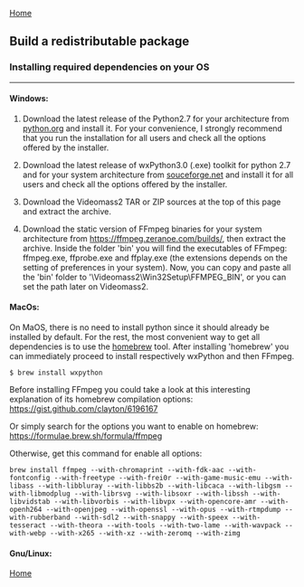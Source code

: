 [Home](index.md)
## Build a redistributable package
### Installing required dependencies on your OS
-----------------
#### Windows:
1. Download the latest release of the Python2.7 for your architecture from [python.org](https://www.python.org/downloads/) and
   install it.
   For your convenience, I strongly recommend that you run the installation for all users and check all the options offered by the
   installer.     
  
2. Download the latest release of wxPython3.0 (.exe) toolkit for python 2.7 and for your system architecture from [souceforge.net](https://sourceforge.net/projects/wxpython/files/wxPython/3.0.2.0/) and install it for all users and check all the options offered by the installer.   

3. Download the Videomass2 TAR or ZIP sources at the top of this page and extract the archive.   

4. Download the static version of FFmpeg binaries for your system architecture from <https://ffmpeg.zeranoe.com/builds/>, then extract the archive. Inside the folder 'bin' you will find the executables of FFmpeg: ffmpeg.exe, ffprobe.exe and ffplay.exe (the extensions depends on the setting of preferences in your system). Now, you can copy and paste all the 'bin' folder to '\Videomass2\Win32Setup\FFMPEG_BIN', or you can set the path later on Videomass2.   


#### MacOs:
On MaOS, there is no need to install python since it should already be installed by default. For the rest, the most convenient way to get all dependencies is to use the [homebrew](https://brew.sh/) tool. After installing 'homebrew' you can immediately proceed to install respectively wxPython and then FFmpeg.
```
$ brew install wxpython
```
Before installing FFmpeg you could take a look at this interesting explanation of its homebrew compilation options:   
<https://gist.github.com/clayton/6196167>   

Or simply search for the options you want to enable on homebrew:   
<https://formulae.brew.sh/formula/ffmpeg>    

Otherwise, get this command for enable all options:   
```
brew install ffmpeg --with-chromaprint --with-fdk-aac --with-fontconfig --with-freetype --with-frei0r --with-game-music-emu --with-libass --with-libbluray --with-libbs2b --with-libcaca --with-libgsm --with-libmodplug --with-librsvg --with-libsoxr --with-libssh --with-libvidstab --with-libvorbis --with-libvpx --with-opencore-amr --with-openh264 --with-openjpeg --with-openssl --with-opus --with-rtmpdump --with-rubberband --with-sdl2 --with-snappy --with-speex --with-tesseract --with-theora --with-tools --with-two-lame --with-wavpack --with-webp --with-x265 --with-xz --with-zeromq --with-zimg
```

#### Gnu/Linux:

[Home](index.md)
